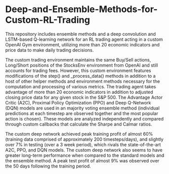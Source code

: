 # Deep-and-Ensemble-Methods-for-Custom-RL-Trading
This repository includes ensemble methods and a deep convolution and LSTM-based Q-learning network for an RL trading agent acting in a custom OpenAI Gym environment, utilizing more than 20 economic indicators and price data to make daily trading decisions.

The custom trading environment maintains the same Buy/Sell actions, Long/Short positions of the StocksEnv environment from OpenAI and still accounts for trading fees. However, this custom environment features modifications of the step() and _process_data() methods in addition to a host of other helper methods and environment methods necessary for the computation and processing of various metrics. The trading agent takes advantage of more than 20 economic indicators in addition to adjusted closing price data for any given stock in the S&P 500. The Advantage Actor Critic (A2C), Proximal Policy Optimization (PPO) and Deep Q-Network (DQN) models are used in an majority voting ensemble method (individual predictions at each timestep are observed together and the most popular action is chosen). These models are analyzed independently and compared through custom callbacks that calculate the Sharpe and Calmar ratios.

The custom deep network achieved peak training profit of almost 60% (training data comprised of approximately 200 timesteps/days), and slightly over 7% in testing (over a 3 week period), which rivals the state-of-the-art A2C, PPO, and DQN models. The custom deep network also seems to have greater long-term performance when compared to the standard models and the ensemble method. A peak test profit of almost 9% was observed over the 50 days following the training period.

